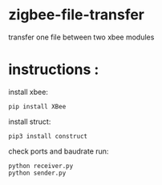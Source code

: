# zigbee-file-transfer
transfer one file between two xbee modules

# instructions :
install xbee:
```
pip install XBee
```
install struct:
```
pip3 install construct
```
check ports and baudrate
run:
```
python receiver.py
python sender.py

```
